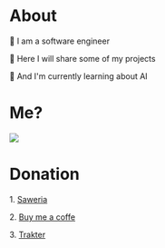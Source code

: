 <h1>About</h1>
<p>🔺 I am a software engineer</p>
<p>🔺 Here I will share some of my projects</p>
<p>🔺 And I'm currently learning about AI</p>
<h1>Me?</h1>
<img src="https://i.ibb.co/svj5BqD/e84edb279472c7ab49e97ec276d4ffda.gif">
<h1>Donation</h1>
<p>1. <a href="https://saweria.co/Radianza">Saweria</a></p>
<p>2. <a href="ko-fi.com/nekorey">Buy me a coffe</a></p>
<p>3. <a href="#">Trakter</a></p>
